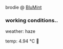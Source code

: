 brodie @ [BluMint](https://www.linkedin.com/company/blumint-io/)

<!--weather_start-->
### working conditions..

weather: haze 

temp: 4.94 °C 🧥

<!--weather_end-->
